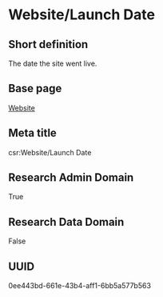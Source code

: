 # Website/Launch Date
## Short definition
The date the site went live.
## Base page
[Website](../../Objects/Website.md)
## Meta title
csr:Website/Launch Date
## Research Admin Domain
True
## Research Data Domain
False
## UUID
0ee443bd-661e-43b4-aff1-6bb5a577b563
